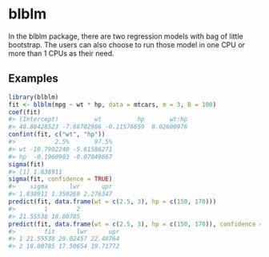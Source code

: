 # blblm

In the blblm package, there are two regression models with bag of little bootstrap. The users can also choose to run those model in one CPU or more than 1 CPUs as their need. 

<!-- badges: start -->
<!-- badges: end -->

## Examples

``` r
library(blblm)
fit <- blblm(mpg ~ wt * hp, data = mtcars, m = 3, B = 100)
coef(fit)
#> (Intercept)          wt          hp       wt:hp 
#> 48.88428523 -7.88702986 -0.11576659  0.02600976
confint(fit, c("wt", "hp"))
#>           2.5%       97.5%
#> wt -10.7902240 -5.61586271
#> hp  -0.1960903 -0.07049867
sigma(fit)
#> [1] 1.838911
sigma(fit, confidence = TRUE)
#>    sigma      lwr      upr 
#> 1.838911 1.350269 2.276347
predict(fit, data.frame(wt = c(2.5, 3), hp = c(150, 170)))
#>        1        2 
#> 21.55538 18.80785
predict(fit, data.frame(wt = c(2.5, 3), hp = c(150, 170)), confidence = TRUE)
#>        fit      lwr      upr
#> 1 21.55538 20.02457 22.48764
#> 2 18.80785 17.50654 19.71772
```
